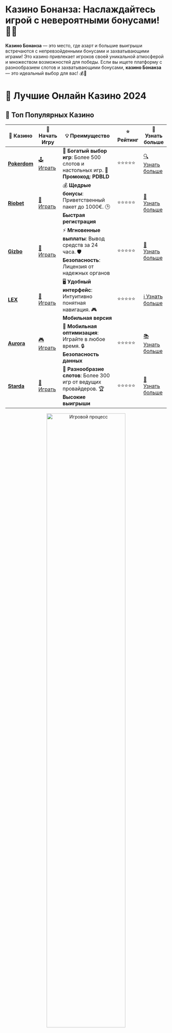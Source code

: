 # **Казино Бонанза**: Наслаждайтесь игрой с невероятными бонусами! 🎰💥

**Казино Бонанза** — это место, где азарт и большие выигрыши встречаются с непревзойденными бонусами и захватывающими играми! Это казино привлекает игроков своей уникальной атмосферой и множеством возможностей для победы. Если вы ищете платформу с разнообразием слотов и захватывающими бонусами, **казино Бонанза** — это идеальный выбор для вас! 💰🎉

# 🎰 Лучшие Онлайн Казино 2024

## 🌟 Топ Популярных Казино

| 🎲 **Казино** | 🔗 **Начать Игру** | 💡 **Преимущество** | ⭐ **Рейтинг** | 🔗 **Узнать больше** |
|--------------|---------------------|---------------------|----------------|----------------------|
| [**Pokerdom**](https://brandplay.link/4k77v2yx) | [🕹️ Играть](https://brandplay.link/4k77v2yx) | 🎉 **Богатый выбор игр**: Более 500 слотов и настольных игр. 🎁 **Промокод**: **PDBLD** | ⭐⭐⭐⭐⭐ | [🔍 Узнать больше](https://brandplay.link/4k77v2yx) |
| [**Riobet**](https://brandplay.link/7xBLTPyj) | [🎰 Играть](https://brandplay.link/7xBLTPyj) | 💰 **Щедрые бонусы**: Приветственный пакет до 1000€. 🕒 **Быстрая регистрация** | ⭐⭐⭐⭐⭐ | [📖 Узнать больше](https://brandplay.link/7xBLTPyj) |
| [**Gizbo**](https://brandplay.link/bprXw4YV) | [🎲 Играть](https://brandplay.link/bprXw4YV) | ⚡ **Мгновенные выплаты**: Вывод средств за 24 часа. 🛡️ **Безопасность**: Лицензия от надежных органов | ⭐⭐⭐⭐⭐ | [📝 Узнать больше](https://brandplay.link/bprXw4YV) |
| [**LEX**](https://brandplay.link/zW4hdDFV) | [🤑 Играть](https://brandplay.link/zW4hdDFV) | 🖥️ **Удобный интерфейс**: Интуитивно понятная навигация. 🎮 **Мобильная версия** | ⭐⭐⭐⭐⭐ | [ℹ️ Узнать больше](https://brandplay.link/zW4hdDFV) |
| [**Aurora**](https://10trafic-stat2.com/click/668546556bcc6313411604bd/6766/13032/subaccount) | [🎮 Играть](https://10trafic-stat2.com/click/668546556bcc6313411604bd/6766/13032/subaccount) | 📱 **Мобильная оптимизация**: Играйте в любое время. 🔒 **Безопасность данных** | ⭐⭐⭐⭐⭐ | [📚 Узнать больше](https://10trafic-stat2.com/click/668546556bcc6313411604bd/6766/13032/subaccount) |
| [**Starda**](https://brandplay.link/fB7xwRFL) | [🎯 Играть](https://brandplay.link/fB7xwRFL) | 🎰 **Разнообразие слотов**: Более 300 игр от ведущих провайдеров. 🏆 **Высокие выигрыши** | ⭐⭐⭐⭐⭐ | [🔎 Узнать больше](https://brandplay.link/fB7xwRFL) |

<div align="center">
    <img src="https://i.pinimg.com/originals/87/9e/b9/879eb9354dd0699582408b68f2e253b2.gif" alt="Игровой процесс" width="70%">
</div>

## 💎 Лучшие Бонусы и Акции

| 🎲 **Казино** | 🔗 **Начать Игру** | 💡 **Преимущество** | ⭐ **Рейтинг** | 🔗 **Узнать больше** |
|--------------|---------------------|---------------------|----------------|----------------------|
| [**Kometa**](https://brandplay.link/8ZymQJV8) | [🎰 Играть](https://brandplay.link/8ZymQJV8) | 🎁 **Эксклюзивные бонусы**: Регулярные акции и промо. 🔄 **Программы лояльности** | ⭐⭐⭐⭐☆ | [🔍 Узнать больше](https://brandplay.link/8ZymQJV8) |
| [**R7**](https://brandplay.link/bMd3Yjsw) | [🕹️ Играть](https://brandplay.link/bMd3Yjsw) | 🕒 **Круглосуточная поддержка**: Всегда на связи. 💸 **Высокие лимиты** | ⭐⭐⭐⭐☆ | [📖 Узнать больше](https://brandplay.link/bMd3Yjsw) |
| [**7K**](https://brandplay.link/BvQyFShp) | [🎲 Играть](https://brandplay.link/BvQyFShp) | 🌟 **Эксклюзивные бонусы**: Только для VIP игроков. 🎉 **Сезонные акции** | ⭐⭐⭐⭐☆ | [📝 Узнать больше](https://brandplay.link/BvQyFShp) |
| [**Kent**](https://brandplay.link/Fv2WP3js) | [🤑 Играть](https://brandplay.link/Fv2WP3js) | 📈 **Высокий RTP**: Более 98%. 💼 **Профессиональная поддержка** | ⭐⭐⭐⭐☆ | [ℹ️ Узнать больше](https://brandplay.link/Fv2WP3js) |
| [**1Xslots**](https://brandplay.link/hSB1khtr) | [🎮 Играть](https://brandplay.link/hSB1khtr) | 🎉 **Множество акций**: Еженедельные бонусы и турниры. 🛡️ **Безопасность** | ⭐⭐⭐⭐☆ | [📚 Узнать больше](https://brandplay.link/hSB1khtr) |
| [**Gama**](https://brandplay.link/j6NMKsDz) | [🎯 Играть](https://brandplay.link/j6NMKsDz) | 🔍 **Интуитивный интерфейс**: Легкость использования. 🏅 **Престижные турниры** | ⭐⭐⭐⭐☆ | [🔎 Узнать больше](https://brandplay.link/j6NMKsDz) |

<div align="center">
    <img src="https://i.pinimg.com/originals/87/9e/b9/879eb9354dd0699582408b68f2e253b2.gif" alt="Игровой процесс" width="70%">
</div>

## 🚀 Быстрые Выигрыши и Поддержка

| 🎲 **Казино** | 🔗 **Начать Игру** | 💡 **Преимущество** | ⭐ **Рейтинг** | 🔗 **Узнать больше** |
|--------------|---------------------|---------------------|----------------|----------------------|
| [**Onion**](https://brandplay.link/zBGRVpQ9) | [🎰 Играть](https://brandplay.link/zBGRVpQ9) | 🤑 **Низкие ставки**: Идеально для начинающих. 🔄 **Быстрые выводы** | ⭐⭐⭐⭐☆ | [🔍 Узнать больше](https://brandplay.link/zBGRVpQ9) |
| [**Чемпион**](https://temon-gter.cfd/go/lRq?p80412p304504pcc44t17455) | [🕹️ Играть](https://temon-gter.cfd/go/lRq?p80412p304504pcc44t17455) | 🏅 **Лояльная программа**: Награды за активность. 🎁 **Ежемесячные бонусы** | ⭐⭐⭐⭐☆ | [📖 Узнать больше](https://temon-gter.cfd/go/lRq?p80412p304504pcc44t17455) |
| [**Vavada**](https://vavadapartner.pro/?promo=ea5c9275-6854-4505-94fc-95ab18221945-linkb2) | [🎲 Играть](https://vavadapartner.pro/?promo=ea5c9275-6854-4505-94fc-95ab18221945-linkb2) | 🚀 **Быстрая регистрация**: Начните играть мгновенно. 🔐 **Безопасные транзакции** | ⭐⭐⭐⭐☆ | [📝 Узнать больше](https://vavadapartner.pro/?promo=ea5c9275-6854-4505-94fc-95ab18221945-linkb2) |
| [**Friends**](https://gofriends.kim/linkb2) | [🤑 Играть](https://gofriends.kim/linkb2) | 🤝 **Социальные игры**: Играйте с друзьями. 🌐 **Мультиплатформенность** | ⭐⭐⭐⭐☆ | [ℹ️ Узнать больше](https://gofriends.kim/linkb2) |
| [**1WIN**](https://brandplay.link/smXVpBbG) | [🎮 Играть](https://brandplay.link/smXVpBbG) | 🏆 **Спортивные ставки**: Широкий выбор видов спорта. 💵 **Высокие коэффициенты** | ⭐⭐⭐⭐☆ | [📚 Узнать больше](https://brandplay.link/smXVpBbG) |
| [**Drip**](https://drp-ircp01.com/c07e6a3db) | [🎯 Играть](https://drp-ircp01.com/c07e6a3db) | 🌐 **Инновационные игры**: Новейшие игровые технологии. 🛡️ **Высокая безопасность** | ⭐⭐⭐⭐☆ | [🔎 Узнать больше](https://drp-ircp01.com/c07e6a3db) |
| [**JoyCasino**](https://rpc30.call2me.pro/?/ru/registration?apkpop=0&partner=p24970p3291217pc98f) | [🎰 Играть](https://rpc30.call2me.pro/?/ru/registration?apkpop=0&partner=p24970p3291217pc98f) | 🎁 **Приятные бонусы**: Ежедневные акции и подарки. 🕹️ **Разнообразие игр** | ⭐⭐⭐⭐☆ | [🔍 Узнать больше](https://rpc30.call2me.pro/?/ru/registration?apkpop=0&partner=p24970p3291217pc98f) |

<div align="center">
    <img src="https://i.pinimg.com/originals/87/9e/b9/879eb9354dd0699582408b68f2e253b2.gif" alt="Игровой процесс" width="70%">
</div>
---

✨ **Выбирайте лучшее казино для себя и наслаждайтесь игрой! Удачи!** ✨
![Казино Бонанза](https://i.pinimg.com/originals/a9/29/6e/a9296ea1cf6a7c20a985e593451f0323.png)

### Почему стоит выбрать **казино Бонанза**? 🚀🎮

1. **Широкий выбор игр**  
   В **казино Бонанза** вас ждут самые популярные слоты, включая игры с бонусными раундами, бесплатными спинами и захватывающими функциями. Это казино сотрудничает с ведущими провайдерами, такими как Pragmatic Play, Microgaming и NetEnt, чтобы предложить игрокам только лучшие игры.

2. **Большие бонусы и акции**  
   Каждого нового игрока ждет привлекательный бонус на первый депозит, а также регулярные акции и турниры, которые делают игру еще более увлекательной. Получайте бесплатные спины, бонусы на депозит и многое другое!

3. **Удобные методы оплаты**  
   В **казино Бонанза** представлены различные способы пополнения счета и вывода выигрышей, включая банковские карты, электронные кошельки и криптовалюты. Выбирайте удобный для себя метод и начинайте играть!

4. **Интуитивно понятный интерфейс**  
   Казино имеет современный и простой интерфейс, который легко воспринимается как новичками, так и опытными игроками. Простой доступ к играм, бонусам и информации о выплатах позволяет сосредоточиться на самой игре.

### Как выбрать **казино Бонанза**? 💡🎰

1. **Проверьте лицензию**  
   Важно выбирать казино с лицензией от авторитетных регуляторов. **Казино Бонанза** работает на основании лицензии, что гарантирует безопасность ваших данных и честность игр.

2. **Отзывы игроков**  
   Почитайте отзывы о **казино Бонанза** от других игроков. Это поможет вам составить объективное мнение о надежности и качестве предоставляемых услуг.

3. **Акции и бонусы**  
   Обратите внимание на условия получения бонусов в казино. **Казино Бонанза** часто предлагает бонусы за регистрацию и на депозит, а также фриспины для новых игроков.

4. **Методы вывода средств**  
   Убедитесь, что казино предлагает удобные и быстрые способы вывода средств. В **казино Бонанза** доступны популярные методы вывода, такие как электронные кошельки и банковские переводы.

### Преимущества **казино Бонанза** 🎉💰

1. **Множество бонусов**  
   В **казино Бонанза** всегда есть на что рассчитывать! Получите бонусы на депозит, бесплатные спины и участвуйте в регулярных акциях. Казино щедро награждает своих игроков за активность.

2. **Потрясающие слоты**  
   В **казино Бонанза** представлены самые популярные игровые автоматы, включая классические слоты и новинки от ведущих провайдеров. Играйте в слоты с высокими выплатами и удивительными бонусами!

3. **Легкость в выводе средств**  
   Казино предлагает удобные и безопасные способы вывода средств, что позволяет вам без проблем получать свои выигрыши. Простой процесс транзакций и отсутствие скрытых комиссий делают казино удобным для игроков.

4. **Мобильная версия**  
   Играйте в **казино Бонанза** в любое время и в любом месте! Казино предоставляет мобильную версию, что позволяет вам наслаждаться любимыми играми прямо с телефона или планшета.

### Советы для игры в **казино Бонанза** 🎯💡

1. **Используйте бонусы по максимуму**  
   В **казино Бонанза** часто предлагаются бонусы за регистрацию и на депозит. Используйте эти бонусы, чтобы увеличить свой банкролл и попробовать новые игры без дополнительных затрат.

2. **Часто играйте в слоты с фриспинами**  
   Большинство бонусов в **казино Бонанза** включает бесплатные спины, которые могут стать отличным способом увеличить шансы на выигрыш. Играйте в слоты с фриспинами и наслаждайтесь дополнительными шансами на победу.

3. **Оценивайте игры с высокими выплатами**  
   В **казино Бонанза** есть множество слотов с высокими выплатами и бонусными функциями. Ознакомьтесь с таблицами выплат и выберите игры, которые могут принести вам наибольшие выигрыши.

4. **Устанавливайте лимиты**  
   Устанавливайте лимиты на ставки и время игры. Это поможет вам контролировать расходы и не рисковать больше, чем вы готовы.

### Заключение

**Казино Бонанза** — это идеальный выбор для игроков, которые ищут щедрые бонусы, увлекательные игры и безопасные транзакции. 🎰💰

Если вы хотите погрузиться в мир азарта, испытать удачу на захватывающих слотах и выиграть крупные суммы, **казино Бонанза** — это ваш шанс! Играйте с удовольствием и помните о безопасности своих финансов! 🎉🚀
